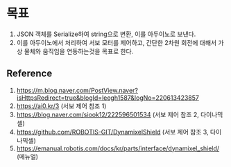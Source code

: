 # 목표
 1. JSON 객체를 Serialize하여 string으로 변환, 이를 아두이노로 보낸다.
 2.  이를 아두이노에서 처리하여 서보 모터를 제어하고, 간단한 2차원 회전에 대해서 가상 물체와 움직임을 연동하는것을 목표로 한다. 


## Reference 
1. https://m.blog.naver.com/PostView.naver?isHttpsRedirect=true&blogId=leegh1587&logNo=220613423857
2. https://ai0.kr/3 (서보 제어 참조 1)
3. https://blog.naver.com/siook12/222596501534 (서보 제어 참조 2, 다이나믹셀)
4. https://github.com/ROBOTIS-GIT/DynamixelShield (서보 제어 참조 3, 다이나믹셀)
5. https://emanual.robotis.com/docs/kr/parts/interface/dynamixel_shield/ (메뉴얼)
